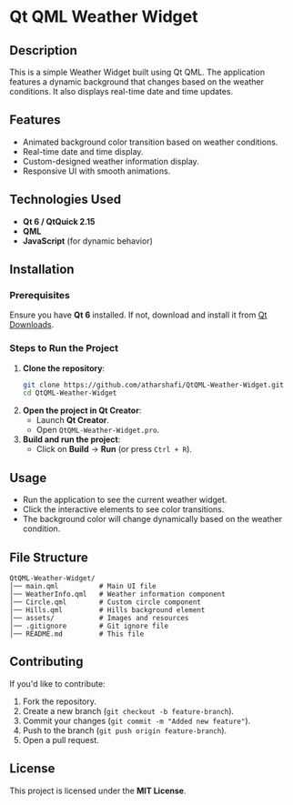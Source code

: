 # Qt QML Weather Widget

## Description

This is a simple Weather Widget built using Qt QML. The application features a dynamic background that changes based on the weather conditions. It also displays real-time date and time updates.

## Features

- Animated background color transition based on weather conditions.
- Real-time date and time display.
- Custom-designed weather information display.
- Responsive UI with smooth animations.

## Technologies Used

- **Qt 6 / QtQuick 2.15**
- **QML**
- **JavaScript** (for dynamic behavior)

## Installation

### Prerequisites

Ensure you have **Qt 6** installed. If not, download and install it from [Qt Downloads](https://www.qt.io/download).

### Steps to Run the Project

1. **Clone the repository**:
   ```sh
   git clone https://github.com/atharshafi/QtQML-Weather-Widget.git
   cd QtQML-Weather-Widget
   ```
2. **Open the project in Qt Creator**:
   - Launch **Qt Creator**.
   - Open `QtQML-Weather-Widget.pro`.
3. **Build and run the project**:
   - Click on **Build** → **Run** (or press `Ctrl + R`).

## Usage

- Run the application to see the current weather widget.
- Click the interactive elements to see color transitions.
- The background color will change dynamically based on the weather condition.

## File Structure

```
QtQML-Weather-Widget/
│── main.qml          # Main UI file
│── WeatherInfo.qml   # Weather information component
│── Circle.qml        # Custom circle component
│── Hills.qml         # Hills background element
│── assets/           # Images and resources
│── .gitignore        # Git ignore file
│── README.md         # This file
```

## Contributing

If you'd like to contribute:

1. Fork the repository.
2. Create a new branch (`git checkout -b feature-branch`).
3. Commit your changes (`git commit -m "Added new feature"`).
4. Push to the branch (`git push origin feature-branch`).
5. Open a pull request.

## License

This project is licensed under the **MIT License**.
